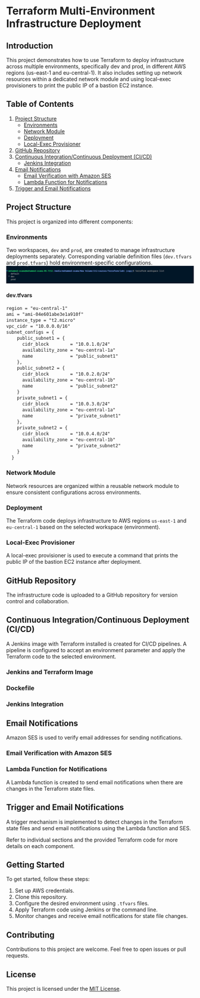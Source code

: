 # Terraform Multi-Environment Infrastructure Deployment


## Introduction

This project demonstrates how to use Terraform to deploy infrastructure across multiple environments, specifically dev and prod, in different AWS regions (us-east-1 and eu-central-1). It also includes setting up network resources within a dedicated network module and using local-exec provisioners to print the public IP of a bastion EC2 instance.

## Table of Contents

1. [Project Structure](#project-structure)
    - [Environments](#environments)
    - [Network Module](#network-module)
    - [Deployment](#deployment)
    - [Local-Exec Provisioner](#local-exec-provisioner)
2. [GitHub Repository](#github-repository)
3. [Continuous Integration/Continuous Deployment (CI/CD)](#continuous-integrationcontinuous-deployment-cicd)
    - [Jenkins Integration](#jenkins-intergration)
4. [Email Notifications](#email-notifications)
    - [Email Verification with Amazon SES](#email-verification-with-amazon-ses)
    - [Lambda Function for Notifications](#lambda-function-for-notifications)
6. [Trigger and Email Notifications](#trigger-and-email-notifications)

## Project Structure

This project is organized into different components:

### Environments

Two workspaces, `dev` and `prod`, are created to manage infrastructure deployments separately. Corresponding variable definition files (`dev.tfvars` and `prod.tfvars`) hold environment-specific configurations.
![Sample Image](./screenshots/workspaces.png)

#### dev.tfvars 
```hcl
region = "eu-central-1"
ami = "ami-04e601abe3e1a910f"
instance_type = "t2.micro"
vpc_cidr = "10.0.0.0/16"
subnet_configs = {
    public_subnet1 = {
      cidr_block        = "10.0.1.0/24"
      availability_zone = "eu-central-1a"
      name              = "public_subnet1"
    },
    public_subnet2 = {
      cidr_block        = "10.0.2.0/24"
      availability_zone = "eu-central-1b"
      name              = "public_subnet2"
    }
    private_subnet1 = {
      cidr_block        = "10.0.3.0/24"
      availability_zone = "eu-central-1a"
      name              = "private_subnet1"
    },
    private_subnet2 = {
      cidr_block        = "10.0.4.0/24"
      availability_zone = "eu-central-1b"
      name              = "private_subnet2"
    }
  }
```




### Network Module

Network resources are organized within a reusable network module to ensure consistent configurations across environments.

### Deployment

The Terraform code deploys infrastructure to AWS regions `us-east-1` and `eu-central-1` based on the selected workspace (environment).

### Local-Exec Provisioner

A local-exec provisioner is used to execute a command that prints the public IP of the bastion EC2 instance after deployment.

## GitHub Repository

The infrastructure code is uploaded to a GitHub repository for version control and collaboration.

## Continuous Integration/Continuous Deployment (CI/CD)

A Jenkins image with Terraform installed is created for CI/CD pipelines. A pipeline is configured to accept an environment parameter and apply the Terraform code to the selected environment.

### Jenkins and Terraform Image 

### Dockefile
### Jenkins Integration



## Email Notifications

Amazon SES is used to verify email addresses for sending notifications.

### Email Verification with Amazon SES
### Lambda Function for Notifications

A Lambda function is created to send email notifications when there are changes in the Terraform state files.

## Trigger and Email Notifications

A trigger mechanism is implemented to detect changes in the Terraform state files and send email notifications using the Lambda function and SES.

Refer to individual sections and the provided Terraform code for more details on each component.

## Getting Started

To get started, follow these steps:

1. Set up AWS credentials.
2. Clone this repository.
3. Configure the desired environment using `.tfvars` files.
4. Apply Terraform code using Jenkins or the command line.
5. Monitor changes and receive email notifications for state file changes.

## Contributing

Contributions to this project are welcome. Feel free to open issues or pull requests.

## License

This project is licensed under the [MIT License](LICENSE).


